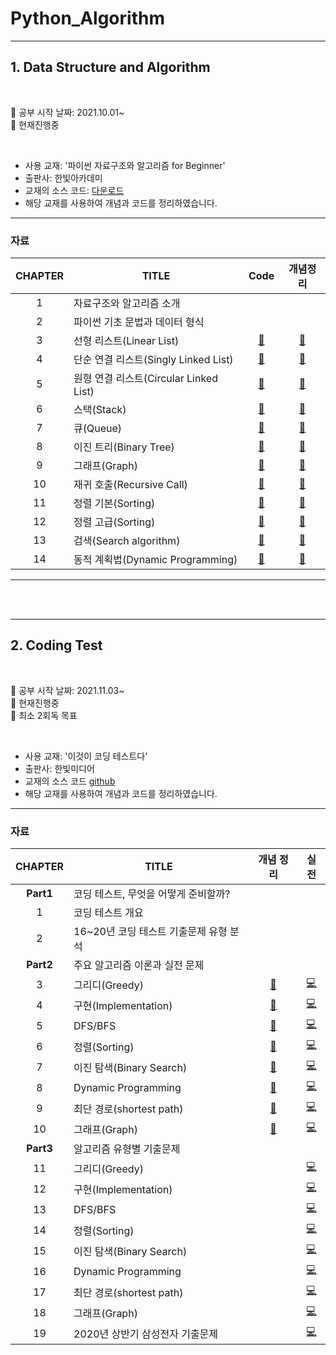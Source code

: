 ﻿# Python_Algorithm
---

## 1. Data Structure and Algorithm

</br>

📍 공부 시작 날짜: 2021.10.01~   
📍 현재진행중   

</br>

- 사용 교재: '파이썬 자료구조와 알고리즘 for Beginner'
- 출판사: 한빛아카데미
- 교재의 소스 코드: [다운로드](https://www.hanbit.co.kr/academy/books/book_view.html?p_code=B4186876690)
- 해당 교재를 사용하여 개념과 코드를 정리하였습니다.

---

### 자료

| CHAPTER | TITLE  | Code  |  개념정리 |
| :--: | ----------- | :------: | :------------: |
|  1   | 자료구조와 알고리즘 소개 |      |  |
|  2   | 파이썬 기초 문법과 데이터 형식 |   |  |
|  3   | 선형 리스트(Linear List) |      [🔗](https://github.com/cha-suyeon/Python_Algorithm/tree/main/Data%20Structure%20and%20Algorithm/Ch3_Linear_List)      |      [📔](https://velog.io/@cha-suyeon/%EC%9E%90%EB%A3%8C%EA%B5%AC%EC%A1%B0-%EC%84%A0%ED%98%95-%EB%A6%AC%EC%8A%A4%ED%8A%B8Linear-List)      |
|  4   | 단순 연결 리스트(Singly Linked List) |    [🔗](https://github.com/cha-suyeon/Python_Algorithm/tree/main/Data%20Structure%20and%20Algorithm/Ch4_Singly_Linked_List)     |    [📔](https://velog.io/@cha-suyeon/%EC%9E%90%EB%A3%8C%EA%B5%AC%EC%A1%B0-%EB%8B%A8%EC%88%9C-%EC%97%B0%EA%B2%B0-%EB%A6%AC%EC%8A%A4%ED%8A%B8Singly-Linked-List)     |
|  5   | 원형 연결 리스트(Circular Linked List)  | [🔗](https://github.com/cha-suyeon/Python_Algorithm/tree/main/Data%20Structure%20and%20Algorithm/Ch5_Circular_Linked_List) | [📔](https://velog.io/@cha-suyeon/%EC%9E%90%EB%A3%8C%EA%B5%AC%EC%A1%B0-%EC%9B%90%ED%98%95-%EC%97%B0%EA%B2%B0-%EB%A6%AC%EC%8A%A4%ED%8A%B8Circular-Linked-List) |
|  6   | 스택(Stack) |      [🔗](https://github.com/cha-suyeon/Python_Algorithm/tree/main/Data%20Structure%20and%20Algorithm/Ch6_Stack)      | [📔](https://velog.io/@cha-suyeon/Python-%EC%8A%A4%ED%83%9DStack%EC%9D%98-%EA%B8%B0%EB%B3%B8-%EA%B0%9C%EB%85%90-%EA%B5%AC%EC%A1%B0-%EA%B0%84%EB%8B%A8-%EA%B5%AC%ED%98%84)
|  7   | 큐(Queue) | [🔗](https://github.com/cha-suyeon/Python_Algorithm/tree/main/Data%20Structure%20and%20Algorithm/Ch7_Queue)      | [📔](https://velog.io/@cha-suyeon/%EC%9E%90%EB%A3%8C%EA%B5%AC%EC%A1%B0-%ED%81%90Queue%EC%9D%98-%EA%B8%B0%EB%B3%B8-%EA%B0%9C%EB%85%90-%EA%B5%AC%EC%A1%B0-%EA%B0%84%EB%8B%A8-%EA%B5%AC%ED%98%84Python)
|  8   | 이진 트리(Binary Tree) | [🔗](https://github.com/cha-suyeon/Python_Algorithm/tree/main/Data%20Structure%20and%20Algorithm/Ch8_Binary_Tree)      | [📔](https://velog.io/@cha-suyeon/%EC%9E%90%EB%A3%8C%EA%B5%AC%EC%A1%B0-%EC%9D%B4%EC%A7%84-%ED%8A%B8%EB%A6%ACBinary-Tree)
|  9   | 그래프(Graph) | [🔗]()      | [📔]() |
|  10   | 재귀 호출(Recursive Call) | [🔗]()      | [📔]() |
|  11   | 정렬 기본(Sorting) | [🔗]()      | [📔]()  |
|  12   | 정렬 고급(Sorting) | [🔗]()      | [📔]()  |
|  13   | 검색(Search algorithm) | [🔗]() | [📔]() |
|  14   | 동적 계획법(Dynamic Programming) | [🔗]() | [📔]() |

---

</br>
</br>

---

## 2. Coding Test

</br>

📍 공부 시작 날짜: 2021.11.03~   
📍 현재진행중   
📍 최소 2회독 목표  

</br>

- 사용 교재: '이것이 코딩 테스트다'
- 출판사: 한빛미디어
- 교재의 소스 코드 [github](https://github.com/ndb796/python-for-coding-test)
- 해당 교재를 사용하여 개념과 코드를 정리하였습니다.

---

### 자료

| CHAPTER | TITLE  | 개념 정리 | 실전 |
| :--: | ----------- | :------: | :------------: |
| **Part1** | 코딩 테스트, 무엇을 어떻게 준비할까? |  |  |
|  1   | 코딩 테스트 개요 |   | |
|  2   | 16~20년 코딩 테스트 기출문제 유형 분석 |  | |
| **Part2** | 주요 알고리즘 이론과 실전 문제 | | |
|  3   | 그리디(Greedy) |  [📔](https://velog.io/@cha-suyeon/%EC%95%8C%EA%B3%A0%EB%A6%AC%EC%A6%98-%EA%B7%B8%EB%A6%AC%EB%94%94Greedy-%EC%95%8C%EA%B3%A0%EB%A6%AC%EC%A6%98%EA%B3%BC-%EC%98%88%EC%A0%9C-%ED%8C%8C%EC%9D%B4%EC%8D%AC)  | [💻](https://github.com/cha-suyeon/Python_Algorithm/tree/main/python-for-coding-test/3) |
|  4   | 구현(Implementation) |  [📔](https://velog.io/@cha-suyeon/%EC%95%8C%EA%B3%A0%EB%A6%AC%EC%A6%98-%EA%B5%AC%ED%98%84Implementation-%EC%95%8C%EA%B3%A0%EB%A6%AC%EC%A6%98%EA%B3%BC-%EC%98%88%EC%A0%9C) | [💻](https://github.com/cha-suyeon/Python_Algorithm/tree/main/python-for-coding-test/4) |
|  5   | DFS/BFS  | [📔](https://velog.io/@cha-suyeon/%EC%95%8C%EA%B3%A0%EB%A6%AC%EC%A6%98-%EA%B9%8A%EC%9D%B4-%EC%9A%B0%EC%84%A0-%ED%83%90%EC%83%89DFS-%EA%B3%BC-%EB%84%88%EB%B9%84-%EC%9A%B0%EC%84%A0-%ED%83%90%EC%83%89BFS) | [💻](https://github.com/cha-suyeon/Python_Algorithm/tree/main/python-for-coding-test/5) |
|  6   | 정렬(Sorting) |  [📔](https://velog.io/@cha-suyeon/%EC%95%8C%EA%B3%A0%EB%A6%AC%EC%A6%98-%EC%A0%95%EB%A0%ACSorting-%EC%9A%94%EC%95%BD-%EC%A0%95%EB%A6%AC%EC%84%A0%ED%83%9D-%EC%82%BD%EC%9E%85-%ED%80%B5-%EA%B3%84%EC%88%98%EC%A0%95%EB%A0%AC) | [💻](https://github.com/cha-suyeon/Python_Algorithm/tree/main/python-for-coding-test/6) |
|  7   | 이진 탐색(Binary Search) |  [📔](https://velog.io/@cha-suyeon/Algorithm-%EC%88%9C%EC%B0%A8-%ED%83%90%EC%83%89Sequential-Search%EC%99%80-%EC%9D%B4%EC%A7%84-%ED%83%90%EC%83%89Binary-Search)  | [💻](https://github.com/cha-suyeon/Python_Algorithm/tree/main/python-for-coding-test/7) |
|  8   | Dynamic Programming |  [📔](https://velog.io/@cha-suyeon/%EC%95%8C%EA%B3%A0%EB%A6%AC%EC%A6%98-%EB%8B%A4%EC%9D%B4%EB%82%98%EB%AF%B9-%ED%94%84%EB%A1%9C%EA%B7%B8%EB%9E%98%EB%B0%8D) | [💻](https://github.com/cha-suyeon/Python_Algorithm/tree/main/python-for-coding-test/8) |
|  9   | 최단 경로(shortest path) |  [📔]()  | [💻]() |
|  10   | 그래프(Graph) |  [📔]()  | [💻]() |
| **Part3** | 알고리즘 유형별 기출문제 |  | |
|  11   | 그리디(Greedy) |   | [💻]() |
|  12   | 구현(Implementation) | | [💻]() |
|  13   | DFS/BFS |  | [💻]() |
|  14   | 정렬(Sorting) |   |[💻]() |
|  15   | 이진 탐색(Binary Search) |  | [💻]() |
|  16   | Dynamic Programming |  | [💻]() |
|  17   | 최단 경로(shortest path) |  | [💻]() |
|  18   | 그래프(Graph) | | [💻]() |
|  19   | 2020년 상반기 삼성전자 기출문제 |  | [💻]() |
